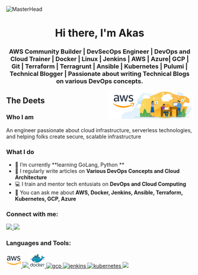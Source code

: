 ![MasterHead](https://thumbs.dreamstime.com/b/devops-banner-concept-has-steps-to-analyze-such-as-plan-code-build-operate-deploy-test-monitor-release-software-251835118.jpg)
<h1 align="center">Hi there, I'm Akas</h1>
<h3 align="center">AWS Community Builder | DevSecOps Engineer | DevOps and Cloud Trainer | Docker | Linux | Jenkins | AWS | Azure| GCP | Git | Terraform | Terragrunt | Ansible | Kubernetes | Pulumi | Technical Blogger | Passionate about writing Technical Blogs on various DevOps concepts.</h3>

<img width="45%" align="right" alt="Github" src="./imgs/aws.svg" />

## The Deets

### Who I am

An engineer passionate about cloud infrastructure, serverless technologies, and helping folks create secure, scalable infrastructure

### What I do

<!-- <p align="left"> <img src="https://profile-counter.glitch.me/akaspatranobis/count.svg" alt="ak123" /> </p> -->

- 🔭 I’m currently **learning GoLang, Python **
- 📝 I regularly write articles on **Various DevOps Concepts and Cloud Architecture**
- 💻 I train and mentor tech entusiats on **DevOps and Cloud Computing**
- 💬 You can ask me about **AWS, Docker, Jenkins, Ansible, Terraform, Kubernetes, GCP, Azure**


<h3 align="left">Connect with me:</h3>
<p align="left">
<a href= "https://www.linkedin.com/in/akas-patranobis/">
  <img src="https://img.shields.io/badge/-LinkedIn-0077B5?style=flat&logo=Linkedin&logoColor=white"/>
</a>
<a href= "mailto:akaspatranobis@gmail.com">
  <img src="https://img.shields.io/badge/-Gmail-c14438?style=flat&logo=Gmail&logoColor=white"/>
</a>
</p>

<h3 align="left">Languages and Tools:</h3>
<p align="left"> <a href="https://aws.amazon.com" target="_blank" rel="noreferrer"> <img src="https://raw.githubusercontent.com/devicons/devicon/master/icons/amazonwebservices/amazonwebservices-original-wordmark.svg" alt="aws" width="40" height="40"/> </a> <a href="https://www.linux.org/" target="_blank" rel="noreferrer"> <img src="https://www.vectorlogo.zone/logos/linux/linux-icon.svg"  height="40" /> </a> <a href="https://www.docker.com/" target="_blank" rel="noreferrer"> <img src="https://raw.githubusercontent.com/devicons/devicon/master/icons/docker/docker-original-wordmark.svg" alt="docker" width="40" height="40"/> </a> <a href="https://cloud.google.com" target="_blank" rel="noreferrer"> <img src="https://www.vectorlogo.zone/logos/google_cloud/google_cloud-icon.svg" alt="gcp" width="40" height="40"/> </a> <a href="https://www.jenkins.io" target="_blank" rel="noreferrer"> <img src="https://www.vectorlogo.zone/logos/jenkins/jenkins-icon.svg" alt="jenkins" width="40" height="40"/> </a> <a href="https://kubernetes.io" target="_blank" rel="noreferrer"> <img src="https://www.vectorlogo.zone/logos/kubernetes/kubernetes-icon.svg" alt="kubernetes" width="40" height="40"/> </a> <a href="https://www.terraform.io/" target="_blank" rel="noreferrer> <img src="https://raw.githubusercontent.com/itsksaurabh/itsksaurabh/master/assets/terraform.gif" height="40" /> </a> <a href="https://www.ansible.com/" target="_blank" rel="noreferrer"> <img src="https://www.vectorlogo.zone/logos/ansible/ansible-icon.svg"  height="40" /> </a> </p>

